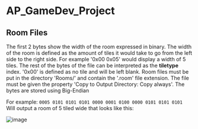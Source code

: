 # AP_GameDev_Project
## Room Files
The first 2 bytes show the width of the room expressed in binary. The width of the room is defined as the amount of tiles it would take to go from the left side to the right side. For example '0x00 0x05' would display a width of 5 tiles. The rest of the bytes of the file can be interpreted as the **tiletype** index. '0x00' is defined as no tile and will be left blank. Room files must be put in the directory 'Rooms/' and contain the '.room' file extension. The file must be given the property 'Copy to Output Directory: Copy always'. The bytes are stored using Big-Endian

For example:
```0005 0101 0101 0101 0000 0001 0100 0000 0101 0101 0101```  
Will output a room of 5 tiled wide that looks like this:  
  
![image](https://github.com/SkyPromp/AP_GameDev_Project/assets/44906497/075de4a9-192c-4a7e-9163-ec6244301df3)

